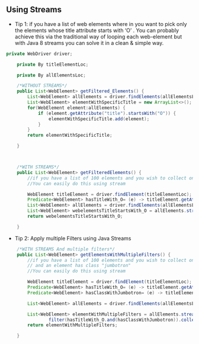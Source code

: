 ## Using Streams

- Tip 1:  if you have a list of web elements where in you want to pick only the elements whose title attribute starts with ‘O’ .  You can probably achieve this via the traditional way of looping each  web-element but with Java 8 streams you can solve it in a clean & simple way.

```Java
private WebDriver driver;

	private By titleElementLoc;

	private By allElementsLoc;

	/*WITHOUT STREAMS*/
	public List<WebElement> getFiltered_Elements() {		
		List<WebElement> allElements = driver.findElements(allElementsLoc);
		List<WebElement> elementWithSpecificTitle = new ArrayList<>();
		for(WebElement element:allElements) {
			if (element.getAttribute("title").startsWith("O")) {
				elementWithSpecificTitle.add(element);	
			}
		}
		return elementWithSpecificTitle;

	}



	/*WITH STREAMS*/
	public List<WebElement> getFilteredElements() {
		//if you have a list of 100 elements and you wish to collect only elements which has title starting with "o";
		//You can easily do this using stream

		WebElement titleElement = driver.findElement(titleElementLoc);
		Predicate<WebElement> hasTitleWith_O= (e) -> titleElement.getAttribute("title").startsWith("o");		
		List<WebElement> allElements = driver.findElements(allElementsLoc);
		List<WebElement> webelementsTitleStartsWith_O = allElements.stream().filter(hasTitleWith_O).collect(Collectors.toList());
		return webelementsTitleStartsWith_O;

	}
```
- Tip 2:  Apply multiple Filters using Java Streams

```Java
	/*WITH STREAMS And multiple filters*/
	public List<WebElement> getElementsWithMultipleFilters() {
		//if you have a list of 100 elements and you wish to collect only elements which has title starting with "o";
		// and an element has class "jumbotron"
		//You can easily do this using stream

		WebElement titleElement = driver.findElement(titleElementLoc);
		Predicate<WebElement> hasTitleWith_O= (e) -> titleElement.getAttribute("title").startsWith("o");		
		Predicate<WebElement> hasClassWithJumbotron= (e) -> titleElement.getAttribute("class").equalsIgnoreCase("jumbotron");

		List<WebElement> allElements = driver.findElements(allElementsLoc);

		List<WebElement> elementWithMultipleFilters = allElements.stream().
				filter(hasTitleWith_O.and(hasClassWithJumbotron)).collect(Collectors.toList());
		return elementWithMultipleFilters;

	}




